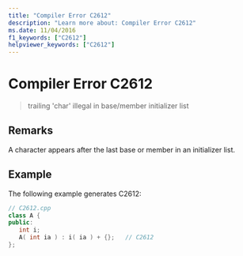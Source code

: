 ```yaml
---
title: "Compiler Error C2612"
description: "Learn more about: Compiler Error C2612"
ms.date: 11/04/2016
f1_keywords: ["C2612"]
helpviewer_keywords: ["C2612"]
---
```

# Compiler Error C2612

> trailing 'char' illegal in base/member initializer list

## Remarks

A character appears after the last base or member in an initializer list.

## Example

The following example generates C2612:

```cpp
// C2612.cpp
class A {
public:
   int i;
   A( int ia ) : i( ia ) + {};   // C2612
};
```
